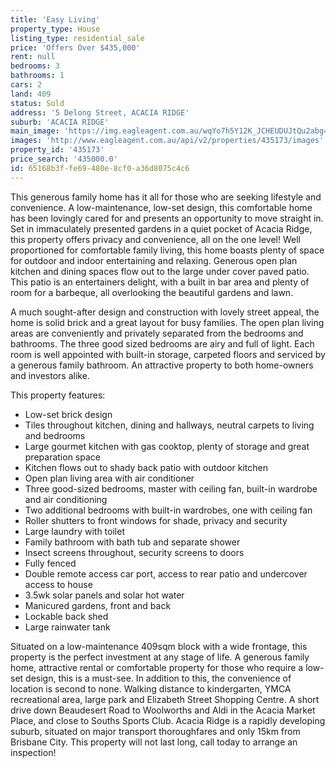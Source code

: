 ```yaml
---
title: 'Easy Living'
property_type: House
listing_type: residential_sale
price: 'Offers Over $435,000'
rent: null
bedrooms: 3
bathrooms: 1
cars: 2
land: 409
status: Sold
address: '5 Delong Street, ACACIA RIDGE'
suburb: 'ACACIA RIDGE'
main_image: 'https://img.eagleagent.com.au/wqYo7h5Y12K_JCHEUDUJtQu2abg=/1280x854/smart/https://s3-us-west-2.amazonaws.com/eagleagent-orig/images/6821319/125896234-image-M.jpg'
images: 'http://www.eagleagent.com.au/api/v2/properties/435173/images'
property_id: '435173'
price_search: '435000.0'
id: 65168b3f-fe69-480e-8cf0-a36d8075c4c6
---
```

This generous family home has it all for those who are seeking lifestyle and convenience. A low-maintenance, low-set design, this comfortable home has been lovingly cared for and presents an opportunity to move straight in. Set in immaculately presented gardens in a quiet pocket of Acacia Ridge, this property offers privacy and convenience, all on the one level! Well proportioned for comfortable family living, this home boasts plenty of space for outdoor and indoor entertaining and relaxing. Generous open plan kitchen and dining spaces flow out to the large under cover paved patio. This patio is an entertainers delight, with a built in bar area and plenty of room for a barbeque, all overlooking the beautiful gardens and lawn.

A much sought-after design and construction with lovely street appeal, the home is solid brick and a great layout for busy families. The open plan living areas are conveniently and privately separated from the bedrooms and bathrooms. The three good sized bedrooms are airy and full of light. Each room is well appointed with built-in storage, carpeted floors and serviced by a generous family bathroom. An attractive property to both home-owners and investors alike.

This property features:

*  Low-set brick design
*  Tiles throughout kitchen, dining and hallways, neutral carpets to living and bedrooms
*  Large gourmet kitchen with gas cooktop, plenty of storage and great preparation space
*  Kitchen flows out to shady back patio with outdoor kitchen
*  Open plan living area with air conditioner
*  Three good-sized bedrooms, master with ceiling fan, built-in wardrobe and air conditioning
*  Two additional bedrooms with built-in wardrobes, one with ceiling fan
*  Roller shutters to front windows for shade, privacy and security
*  Large laundry with toilet
*  Family bathroom with bath tub and separate shower
*  Insect screens throughout, security screens to doors
*  Fully fenced
*  Double remote access car port, access to rear patio and undercover access to house
*  3.5wk solar panels and solar hot water
*  Manicured gardens, front and back
*  Lockable back shed
*  Large rainwater tank

Situated on a low-maintenance 409sqm block with a wide frontage, this property is the perfect investment at any stage of life. A generous family home, attractive rental or comfortable property for those who require a low-set design, this is a must-see. In addition to this, the convenience of location is second to none. Walking distance to kindergarten, YMCA recreational area, large park and Elizabeth Street Shopping Centre. A short drive down Beaudesert Road to Woolworths and Aldi in the Acacia Market Place, and close to Souths Sports Club. Acacia Ridge is a rapidly developing suburb, situated on major transport thoroughfares and only 15km from Brisbane City. This property will not last long, call today to arrange an inspection!
